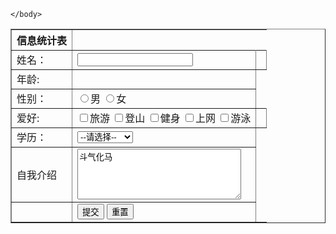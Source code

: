 <!DOCTYPE html>
<html>
	<head>
		<meta charset="UTF-8">
		<title></title>
	</head>
	<body>
	<table border="1">
		<tr>
		<th rowspa="2">信息统计表</th></tr>
		<tr>
		<td>姓名：</td><td><input type="text" name="userName"></td>
		<td>  </td>
		</tr>
		<tr>
		<td>年龄:</td>
		<td>  </td>
		<tr>
			<td>性别：</td><td><input type="radio" name="sex" value="1">男 
		<input type="radio" name="sex" value="0">女</td>
		</tr>
		<tr>
			<td>爱好:</td>
			<td ><input type="checkbox" name="hobby" value="1">旅游
		<input type="checkbox" name="hobby" value="2">登山
		<input type="checkbox" name="hobby" value="3">健身
		<input type="checkbox" name="hobby" value="4">上网
		<input type="checkbox" name="hobby" value="5">游泳<td>
		</tr>
	<tr>
		<td>学历：</td>
		<td><select name="degree">
			<option value="">--请选择--</option>    
			<option value="1">斗气</option>    
			<option value="2">斗师</option>    
			<option value="3">斗尊</option>    
			<option value="4">斗宗及以上</option>
		</select></td>
	</tr>
	<tr>
		<td>自我介绍</td>
		<td><textarea name="comment" rows="5" cols="30">斗气化马</textarea></td>
	</tr>
	<tr>
		<td> </td>
		<td><input type="submit" value="提交">
		<input type="reset" value="重置"></td>
	</tr>
	
	</body>
</html>
